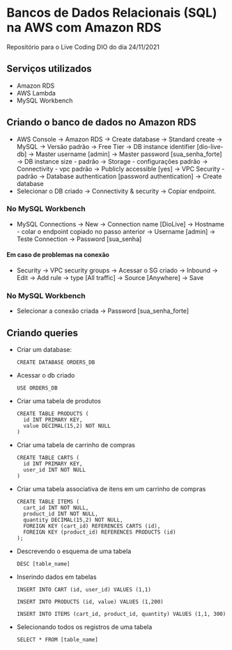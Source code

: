 # Bancos de Dados Relacionais (SQL) na AWS com Amazon RDS
Repositório para o Live Coding DIO do dia 24/11/2021

## Serviços utilizados

- Amazon RDS
- AWS Lambda
- MySQL Workbench

## Criando o banco de dados no Amazon RDS

- AWS Console -> Amazon RDS -> Create database -> Standard create -> MySQL -> Versão padrão -> Free Tier -> DB instance identifier [dio-live-db] -> Master username [admin] -> Master password [sua_senha_forte] -> DB instance size - padrão -> Storage - configurações padrão -> Connectivity - vpc padrão -> Publicly accessible [yes] -> VPC Security - padrão -> Database authentication [password authentication] -> Create database
- Selecionar o DB criado -> Connectivity & security -> Copiar endpoint.

### No MySQL Workbench

- MySQL Connections -> New -> Connection name [DioLive] -> Hostname - colar o endpoint copiado no passo anterior -> Username [admin] -> Teste Connection -> Password [sua_senha]

#### Em caso de problemas na conexão

- Security -> VPC security groups -> Acessar o SG criado -> Inbound -> Edit -> Add rule -> type [All traffic] -> Source [Anywhere] -> Save

### No MySQL Workbench

- Selecionar a conexão criada -> Password [sua_senha_forte]

## Criando queries

 - Criar um database:
 
    ```CREATE DATABASE ORDERS_DB```

- Acessar o db criado

    ```USE ORDERS_DB```

- Criar uma tabela de produtos

    ```
    CREATE TABLE PRODUCTS (
      id INT PRIMARY KEY,
      value DECIMAL(15,2) NOT NULL
    )
    ```
    
- Criar uma tabela de carrinho de compras
    
    ```
    CREATE TABLE CARTS (
      id INT PRIMARY KEY,
      user_id INT NOT NULL
    )
    ```
- Criar uma tabela associativa de itens em um carrinho de compras

    ```
    CREATE TABLE ITEMS (
      cart_id INT NOT NULL,
      product_id INT NOT NULL,
      quantity DECIMAL(15,2) NOT NULL,
      FOREIGN KEY (cart_id) REFERENCES CARTS (id),
      FOREIGN KEY (product_id) REFERENCES PRODUCTS (id)
    );
    ```
- Descrevendo o esquema de uma tabela 
 
    ```
    DESC [table_name]
    ```
  
- Inserindo dados em tabelas

  ```
  INSERT INTO CART (id, user_id) VALUES (1,1)
  ```
  ```
  INSERT INTO PRODUCTS (id, value) VALUES (1,200)
  ```
  
  ```
  INSERT INTO ITEMS (cart_id, product_id, quantity) VALUES (1,1, 300)
  ```
  
- Selecionando todos os registros de uma tabela

  ```
  SELECT * FROM [table_name]
  ```

